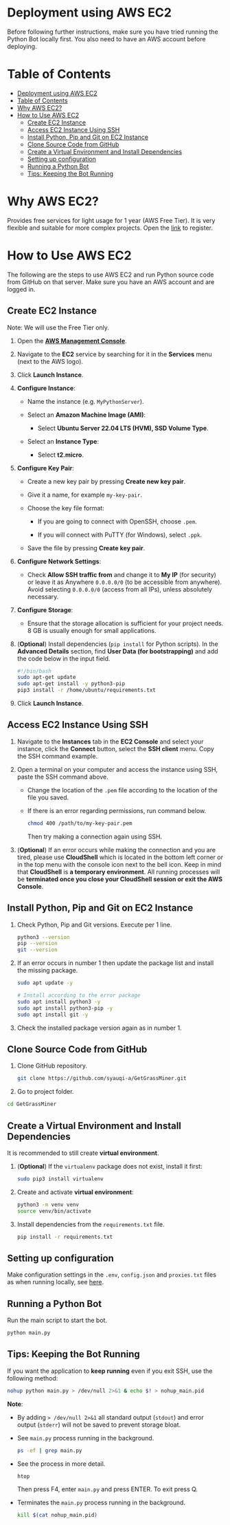 # Deployment using AWS EC2

Before following further instructions, make sure you have tried running the Python Bot locally first. You also need to have an AWS account before deploying.

# Table of Contents

- [Deployment using AWS EC2](#deployment-using-aws-ec2)
- [Table of Contents](#table-of-contents)
- [Why AWS EC2?](#why-aws-ec2)
- [How to Use AWS EC2](#how-to-use-aws-ec2)
  - [Create EC2 Instance](#create-ec2-instance)
  - [Access EC2 Instance Using SSH](#access-ec2-instance-using-ssh)
  - [Install Python, Pip and Git on EC2 Instance](#install-python-pip-and-git-on-ec2-instance)
  - [Clone Source Code from GitHub](#clone-source-code-from-github)
  - [Create a Virtual Environment and Install Dependencies](#create-a-virtual-environment-and-install-dependencies)
  - [Setting up configuration](#setting-up-configuration)
  - [Running a Python Bot](#running-a-python-bot)
  - [Tips: Keeping the Bot Running](#tips-keeping-the-bot-running)

# Why AWS EC2?

Provides free services for light usage for 1 year (AWS Free Tier). It is very flexible and suitable for more complex projects. Open the [link](https://aws.amazon.com/ec2) to register.

# How to Use AWS EC2

The following are the steps to use AWS EC2 and run Python source code from GitHub on that server. Make sure you have an AWS account and are logged in.

## Create EC2 Instance

Note: We will use the Free Tier only.

1. Open the **[AWS Management Console](https://console.aws.amazon.com/)**.

2. Navigate to the **EC2** service by searching for it in the **Services** menu (next to the AWS logo).

3. Click **Launch Instance**.

4. **Configure Instance**:

   - Name the instance (e.g. `MyPythonServer`).

   - Select an **Amazon Machine Image (AMI)**:

     - Select **Ubuntu Server 22.04 LTS (HVM), SSD Volume Type**.

   - Select an **Instance Type**:

     - Select **t2.micro**.

5. **Configure Key Pair**:

   - Create a new key pair by pressing **Create new key pair**.

   - Give it a name, for example `my-key-pair`.

   - Choose the key file format:

     - If you are going to connect with OpenSSH, choose `.pem`.

     - If you will connect with PuTTY (for Windows), select `.ppk`.

   - Save the file by pressing **Create key pair**.

6. **Configure Network Settings**:

   - Check **Allow SSH traffic from** and change it to **My IP** (for security) or leave it as Anywhere `0.0.0.0/0` (to be accessible from anywhere). Avoid selecting `0.0.0.0/0` (access from all IPs), unless absolutely necessary.

7. **Configure Storage**:

   - Ensure that the storage allocation is sufficient for your project needs. 8 GB is usually enough for small applications.

8. (**Optional**) Install dependencies (`pip install` for Python scripts). In the **Advanced Details** section, find **User Data (for bootstrapping)** and add the code below in the input field.
   ```bash
   #!/bin/bash
   sudo apt-get update
   sudo apt-get install -y python3-pip
   pip3 install -r /home/ubuntu/requirements.txt
   ```

9. Click **Launch Instance**.

## Access EC2 Instance Using SSH

1. Navigate to the **Instances** tab in the **EC2 Console** and select your instance, click the **Connect** button, select the **SSH client** menu. Copy the SSH command example.

2. Open a terminal on your computer and access the instance using SSH, paste the SSH command above.

   - Change the location of the `.pem` file according to the location of the file you saved.

   - If there is an error regarding permissions, run command below.
     ```bash
     chmod 400 /path/to/my-key-pair.pem
     ```
     Then try making a connection again using SSH.

3. (**Optional**) If an error occurs while making the connection and you are tired, please use **CloudShell** which is located in the bottom left corner or in the top menu with the console icon next to the bell icon. Keep in mind that **CloudShell** is **a temporary environment**. All running processes will be **terminated once you close your CloudShell session or exit the AWS Console**.

## Install Python, Pip and Git on EC2 Instance

1. Check Python, Pip and Git versions. Execute per 1 line.
   ```bash
   python3 --version
   pip --version
   git --version
   ```

2. If an error occurs in number 1 then update the package list and install the missing package.
   ```bash
   sudo apt update -y

   # Install according to the error package
   sudo apt install python3 -y
   sudo apt install python3-pip -y
   sudo apt install git -y
   ```

3. Check the installed package version again as in number 1.

## Clone Source Code from GitHub

1. Clone GitHub repository.
   ```bash
   git clone https://github.com/syauqi-a/GetGrassMiner.git
   ```

2. Go to project folder.
  ```bash
  cd GetGrassMiner
  ```

## Create a Virtual Environment and Install Dependencies

It is recommended to still create **virtual environment**.

1. (**Optional**) If the `virtualenv` package does not exist, install it first:
   ```bash
   sudo pip3 install virtualenv
   ```

2. Create and activate **virtual environment**:
   ```bash
   python3 -m venv venv
   source venv/bin/activate
   ```

3. Install dependencies from the `requirements.txt` file.
   ```bash
   pip install -r requirements.txt
   ```

## Setting up configuration

Make configuration settings in the `.env`, `config.json` and `proxies.txt` files as when running locally, see [here](README.md#setting-up-env-file).

## Running a Python Bot

Run the main script to start the bot.
```bash
python main.py
```

## Tips: Keeping the Bot Running

If you want the application to **keep running** even if you exit SSH, use the following method:
```bash
nohup python main.py > /dev/null 2>&1 & echo $! > nohup_main.pid
```

**Note**:

- By adding `> /dev/null 2>&1` all standard output (`stdout`) and error output (`stderr`) will not be saved to prevent storage bloat.

- See `main.py` process running in the background.
  ```bash
  ps -ef | grep main.py
  ```

- See the process in more detail.
  ```bash
  htop
  ```
  Then press F4, enter `main.py` and press ENTER. To exit press Q.

- Terminates the `main.py` process running in the background.
  ```bash
  kill $(cat nohup_main.pid)
  ```
